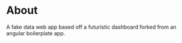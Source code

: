 # About

A fake data web app based off a futuristic dashboard forked from an angular boilerplate app.